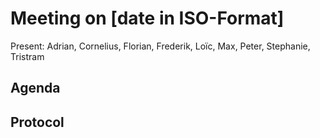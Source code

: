 # Meeting on [date in ISO-Format]

Present: Adrian, Cornelius, Florian, Frederik, Loïc, Max, Peter, Stephanie, Tristram

## Agenda

## Protocol

